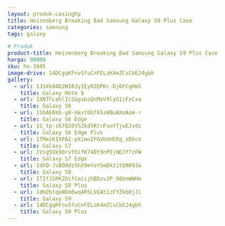 ```yaml
---
layout: produk-casinghp
title: Heisenberg Breaking Bad Samsung Galaxy S9 Plus Case
categories: samsung
tags: galaxy

# Produk
product-title: Heisenberg Breaking Bad Samsung Galaxy S9 Plus Case
harga: 90000
sku: hn-3045
image-drive: 14DCgqKFnvSfuCnFELzK4mZCsCbE24gbh
gallery:
  - url: 1JSXk0AD2WI03yIEyR2QPKc-Dj6FCgHmS
    title: Galaxy Note 8
  - url: 1XNTFLehlIcSGgsbzQnMoV9lyG1iFxCxa
    title: Galaxy S6
  - url: 1SbAE6k6-g8-mkxtObf65sWBuAXoAom-r
    title: Galaxy S6 Edge
  - url: 1S_tp-i67Q2OY5Zkd5RtrFuoYTjwEJvdz
    title: Galaxy S6 Edge Plus
  - url: 1TMmiKIXPA1-pXimoIFGVbGHERq_xRkcm
    title: Galaxy S7
  - url: 1Vsg5Uk90rvYOifK74Dt9nPEjNDJY7zFW
    title: Galaxy S7 Edge
  - url: 1dhO-JvBO9dz5hX9mYoYSmDkzitEN093a
    title: Galaxy S8
  - url: 1TIfJSPKZ6ifCmiijhBDzv2P_98bnWWHm
    title: Galaxy S8 Plus
  - url: 1dHZ6tqoNEm0wq4R5LVEA51zFYZk60j7i
    title: Galaxy S9
  - url: 14DCgqKFnvSfuCnFELzK4mZCsCbE24gbh
    title: Galaxy S9 Plus
---
```

